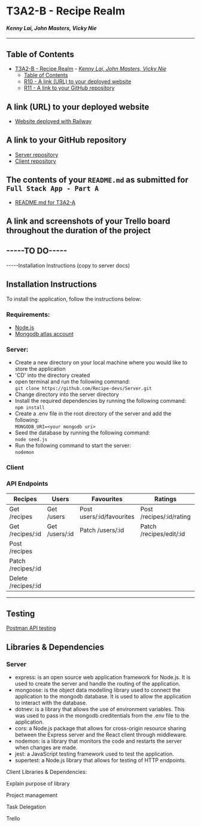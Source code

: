# T3A2-B - Recipe Realm

#### *Kenny Lai, John Masters, Vicky Nie*

---

## Table of Contents

- [T3A2-B - Recipe Realm](#t3a2-b---recipe-realm)
      - [*Kenny Lai, John Masters, Vicky Nie*](#kenny-lai-john-masters-vicky-nie)
  - [Table of Contents](#table-of-contents)
  - [R10 - A link (URL) to your deployed website](#r10---a-link-url-to-your-deployed-website)
  - [R11 - A link to your GitHub repository](#r11---a-link-to-your-github-repository)

## A link (URL) to your deployed website

- [Website deployed with Railway](https://recipe-realm.up.railway.app/)

## A link to your GitHub repository

- [Server repository](https://github.com/Recipe-devs/Server)
- [Client repository](https://github.com/Recipe-devs/Client)

## The contents of your `README.md` as submitted for `Full Stack App - Part A`

- [README.md for T3A2-A](https://github.com/Recipe-devs/T3A2-A#readme)

## A link and screenshots of your Trello board throughout the duration of the project

## -----TO DO-----
-----Installation Instructions (copy to server docs)

## Installation Instructions
To install the application, follow the instructions below:  

### Requirements:  
- [Node.js](https://nodejs.org/en/)  
- [Mongodb atlas account](https://www.mongodb.com/atlas)  
  
### Server:  
- Create a new directory on your local machine where you would like to store the application  
- 'CD' into the directory created  
- open terminal and run the following command:  
```git clone https://github.com/Recipe-devs/Server.git```  
- Change directory into the server directory  
- Install the required dependencies by running the following command:  
```npm install```  
- Create a .env file in the root directory of the server and add the following:  
```MONGODB_URI=<your mongodb uri>```  
- Seed the database by running the following command:  
```node seed.js```  
- Run the following command to start the server:  
```nodemon```  


### Client


### API Endpoints
| Recipes             | Users          | Favourites                | Ratings                  | Comments                               |
| ------------------- | -------------- | ------------------------- |--------------------------|----------------------------------------|
| Get /recipes        | Get /users     | Post users/:id/favourites | Post /recipes/:id/rating |  Patch /recipes/edit/:id               |
| Get /recipes/:id    | Get /users/:id | Patch /users/:id          | Patch /recipes/edit/:id  | Delete recipes/:id/comments/:commentId |
| Post /recipes       |                |                           |                          |                                        |
| Patch /recipes/:id  |                |                           |                          |                                        |
| Delete /recipes/:id |                |                           |                          |                                        |

---

  
  
## Testing
[Postman API testing](https://documenter.getpostman.com/view/25499214/2s8ZDcxKJF#f8afa11a-8578-42d2-8702-39876e69dfca)


## Libraries & Dependencies
### Server 
- express: is an open source web application framework for Node.js. It is used to create the server and handle the routing of the application.
- mongoose: is the object data modelling library used to connect the application to the mongodb database. It is used to allow the application to interact with the database.
- dotnev: is a library that allows the use of environment variables. This was used to pass in the mongodb creditentials from the .env file to the application.  
- cors: a Node.js package that allows for cross-origin resource sharing between the Express server and the React client through middleware.
- nodemon: is a library that monitors the code and restarts the server when changes are made.
- jest: a JavaScript testing framework used to test the application.
- supertest: a Node.js library that allows for testing of HTTP endpoints.


Client Libraries & Dependencies:



Explain purpose of library





Project management

Task Delegation



Trello
